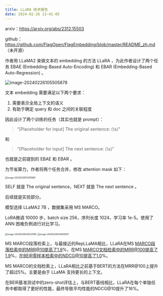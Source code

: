 ```yaml
---
title: LLaRA 技术报告
date: 2024-02-26 13-41-05
---
```




arxiv：https://arxiv.org/abs/2312.15503

github：https://github.com/FlagOpen/FlagEmbedding/blob/master/README_zh.md （未开源）





作者用 LLaMA2 来做文本的 embedding 的方法 LLaRA ，为此作者设计了两个任务 EBAE (Embedding-Based Auto-Encoding) 和 EBAR (Embedding-Based Auto-Regression) 。

![image-20240226105505878](https://gqjia-images-1254146217.cos.ap-nanjing.myqcloud.com/gqjia-post202402261125546.png)



文本 embedding 需要满足以下两个要求：

1.   需要表示全局上下文的语义
2.   有助于确定 query 和 doc 之间的关联程度

因此设计了两个训练的任务（其实也就是 prompt）：

>   “[Placeholder for input]  The original sentence:  ⟨\s⟩”

和

>   “[Placeholder for input]  The next sentence:  ⟨\s⟩”

也就是之前提到的 EBAE 和 EBAR 。

为节省算力，作者将两个任务合并，修改 attention mask 如下：

<img src="https://gqjia-images-1254146217.cos.ap-nanjing.myqcloud.com/gqjia-post202402261124718.png" alt="image-20240226112415685" style="zoom:50%;" />

SELF 就是 The original sentence，NEXT 就是 The next sentence 。



后续就是实验部分。

模型选择 LLaMA2 7B ，数据集采用 MS MARCO。

LoRA微调 10000 步，batch size 256，序列长度 1024，学习率 1e-5。使用了 ANN 困难负例进行对比学习。

<img src="https://gqjia-images-1254146217.cos.ap-nanjing.myqcloud.com/gqjia-post202402261240530.png" alt="image-20240226124037490" style="zoom:50%;" />

<img src="https://gqjia-images-1254146217.cos.ap-nanjing.myqcloud.com/gqjia-post202402261240379.png" alt="image-20240226124059357" style="zoom:50%;" />

MS MARCO段落检索上，与最接近的RepLLaMA相比，LLaRA在MS MARCO段落检索中的MRR@10提高了1.9%，在MS MARCO文档检索中的MRR@100提高了1.9%，在BEIR零样本检索中的NDCG@10提高了1.0%。

MS MARCO的文档检索上，LLaRA相比之前基于BERT的方法在MRR@100上提升了超过5%。主要是由于 LLaMA 支持更长的上下文。

在BEIR基准测试中的zero-shot评估上，与BERT基线相比，LLaRA在每个单独任务中都取得了更好的性能，最终导致平均性能的NDCG@10提升了16%。

